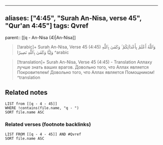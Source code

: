 
---
aliases: ["4:45", "Surah An-Nisa, verse 45", "Qur'an 4:45"]
tags: Qvref
---

parent:: [[q - An-Nisa (4)|An-Nisa]]

> [!arabic]+ Surah An-Nisa, Verse 45 (4:45)
> <span class="quran-arabic">وَٱللَّهُ أَعْلَمُ بِأَعْدَآئِكُمْ ۚ وَكَفَىٰ بِٱللَّهِ وَلِيًّا وَكَفَىٰ بِٱللَّهِ نَصِيرًا</span>
^arabic

> [!translation]+ Surah An-Nisa, Verse 45 (4:45) - Translation
> Аллаху лучше знать ваших врагов. Довольно того, что Аллах является Покровителем! Довольно того, что Аллах является Помощником!
^translation



## Related notes
```dataview
LIST from [[q - 4 - 45]]
WHERE !contains(file.name, "q - ")
SORT file.name ASC
```

### Related verses (footnote backlinks)
```dataview
LIST FROM [[q - 4 - 45]] AND #Qvref
SORT file.name ASC
```

